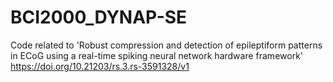 # BCI2000_DYNAP-SE
Code related to 'Robust compression and detection of epileptiform patterns in ECoG using a real-time spiking neural network hardware framework' https://doi.org/10.21203/rs.3.rs-3591328/v1
